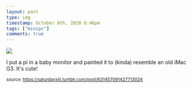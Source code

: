 ```yaml
---
layout: post
type: img
timestamp: October 8th, 2020 6:46pm
tags: ["minipc"]
comments: true
---
```

<img src="https://saturdayxiii.github.io/media/631457091427713024.jpg"/>

I put a pi in a baby monitor and painted it to (kinda) resemble an old iMac G3. It's cute!
<br/>
 
  
<small>source: https://saturdayxiii.tumblr.com/post/631457091427713024</small>
